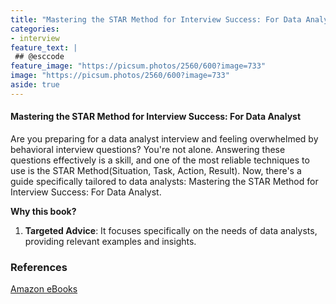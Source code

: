 ```yaml
---
title: "Mastering the STAR Method for Interview Success: For Data Analyst"
categories:
- interview
feature_text: |
 ## @esccode
feature_image: "https://picsum.photos/2560/600?image=733"
image: "https://picsum.photos/2560/600?image=733"
aside: true
---
```


<!-- title: "Mastering the STAR Method for Technical Writer Interviews"
author: "Copyright ©2024 by Jacek Wieteska, esccode.pl"
subtitle: "How to Ace Behavioral Questions and Showcase Your Documentation Expertise" -->

#### Mastering the STAR Method for Interview Success: For Data Analyst

Are you preparing for a data analyst interview and feeling overwhelmed by behavioral interview questions? You're not alone. Answering these questions effectively is a skill, and one of the most reliable techniques to use is the STAR Method(Situation, Task, Action, Result). Now, there's a guide specifically tailored to data analysts: Mastering the STAR Method for Interview Success: For Data Analyst.

**Why this book?**

1. **Targeted Advice**: It focuses specifically on the needs of data analysts, providing relevant examples and insights.


<!-- Ready to get started? [Grap your copy today](https://www.amazon.com/Mastering-Method-Technical-Writer-Interviews-ebook/dp/B0DG3WZH1L). -->

### References

[Amazon eBooks](https://www.amazon.com/stores/Jacek-Wieteska/author/B0DC1KVP9X)
